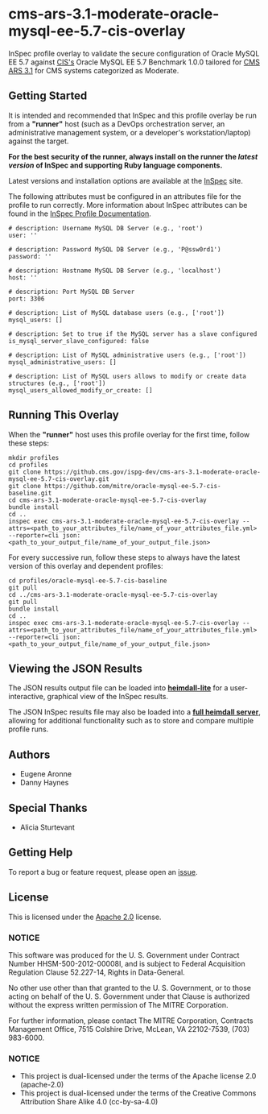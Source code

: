 # cms-ars-3.1-moderate-oracle-mysql-ee-5.7-cis-overlay

InSpec profile overlay to validate the secure configuration of Oracle MySQL EE 5.7 against [CIS's](https://www.cisecurity.org/cis-benchmarks/) Oracle MySQL EE 5.7 Benchmark 1.0.0 tailored for [CMS ARS 3.1](https://www.cms.gov/Research-Statistics-Data-and-Systems/CMS-Information-Technology/InformationSecurity/Info-Security-Library-Items/ARS-31-Publication.html) for CMS systems categorized as Moderate.

## Getting Started  
It is intended and recommended that InSpec and this profile overlay be run from a __"runner"__ host (such as a DevOps orchestration server, an administrative management system, or a developer's workstation/laptop) against the target.

__For the best security of the runner, always install on the runner the _latest version_ of InSpec and supporting Ruby language components.__ 

Latest versions and installation options are available at the [InSpec](http://inspec.io/) site.

The following attributes must be configured in an attributes file for the profile to run correctly. More information about InSpec attributes can be found in the [InSpec Profile Documentation](https://www.inspec.io/docs/reference/profiles/).
 
```
# description: Username MySQL DB Server (e.g., 'root')
user: ''

# description: Password MySQL DB Server (e.g., 'P@ssw0rd1')
password: ''

# description: Hostname MySQL DB Server (e.g., 'localhost')
host: ''

# description: Port MySQL DB Server
port: 3306

# description: List of MySQL database users (e.g., ['root'])
mysql_users: []   

# description: Set to true if the MySQL server has a slave configured
is_mysql_server_slave_configured: false

# description: List of MySQL administrative users (e.g., ['root'])
mysql_administrative_users: [] 

# description: List of MySQL users allows to modify or create data structures (e.g., ['root'])
mysql_users_allowed_modify_or_create: [] 
```

## Running This Overlay
When the __"runner"__ host uses this profile overlay for the first time, follow these steps: 

```
mkdir profiles
cd profiles
git clone https://github.cms.gov/ispg-dev/cms-ars-3.1-moderate-oracle-mysql-ee-5.7-cis-overlay.git
git clone https://github.com/mitre/oracle-mysql-ee-5.7-cis-baseline.git
cd cms-ars-3.1-moderate-oracle-mysql-ee-5.7-cis-overlay
bundle install
cd ..
inspec exec cms-ars-3.1-moderate-oracle-mysql-ee-5.7-cis-overlay --attrs=<path_to_your_attributes_file/name_of_your_attributes_file.yml> --reporter=cli json:<path_to_your_output_file/name_of_your_output_file.json> 
```

For every successive run, follow these steps to always have the latest version of this overlay and dependent profiles:

```
cd profiles/oracle-mysql-ee-5.7-cis-baseline
git pull
cd ../cms-ars-3.1-moderate-oracle-mysql-ee-5.7-cis-overlay
git pull
bundle install
cd ..
inspec exec cms-ars-3.1-moderate-oracle-mysql-ee-5.7-cis-overlay --attrs=<path_to_your_attributes_file/name_of_your_attributes_file.yml> --reporter=cli json:<path_to_your_output_file/name_of_your_output_file.json> 
```

## Viewing the JSON Results

The JSON results output file can be loaded into __[heimdall-lite](https://mitre.github.io/heimdall-lite/)__ for a user-interactive, graphical view of the InSpec results. 

The JSON InSpec results file may also be loaded into a __[full heimdall server](https://github.com/mitre/heimdall)__, allowing for additional functionality such as to store and compare multiple profile runs.

## Authors
* Eugene Aronne
* Danny Haynes

## Special Thanks
* Alicia Sturtevant

## Getting Help
To report a bug or feature request, please open an [issue](https://github.com/mitre/oracle-mysql-ee-5.7-cis-baseline/issues/new).

## License
This is licensed under the [Apache 2.0](https://www.apache.org/licenses/LICENSE-2.0) license. 

### NOTICE  

This software was produced for the U. S. Government under Contract Number HHSM-500-2012-00008I, and is subject to Federal Acquisition Regulation Clause 52.227-14, Rights in Data-General.  

No other use other than that granted to the U. S. Government, or to those acting on behalf of the U. S. Government under that Clause is authorized without the express written permission of The MITRE Corporation.

For further information, please contact The MITRE Corporation, Contracts Management Office, 7515 Colshire Drive, McLean, VA  22102-7539, (703) 983-6000.

### NOTICE

* This project is dual-licensed under the terms of the Apache license 2.0 (apache-2.0)
* This project is dual-licensed under the terms of the Creative Commons Attribution Share Alike 4.0 (cc-by-sa-4.0)
